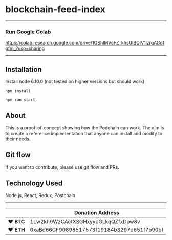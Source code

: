 # blockchain-feed-index


-------------------------
### Run Google Colab

https://colab.research.google.com/drive/1OShIMVcFZ_khsUIBOIV1lzrqAGo1gfm_?usp=sharing

-------------------------


## Installation
Install node 6.10.0 (not tested on higher versions but should work)

```npm install```

```npm run start```

## About
This is a proof-of-concept showing how the Podchain can work. The aim is to create a reference implementation that anyone can install and modify to their needs.  

## Git flow
If you want to contribute, please use git flow and PRs.

## Technology Used
Node.js, React, Redux, Postchain


----

|  | Donation Address |
| --- | --- |
| ♥ __BTC__ | 1Lw2kh9WzCActXSGHxyypGLkqQZfxDpw8v |
| ♥ __ETH__ | 0xaBd66CF90898517573f19184b3297d651f7b90bf |
